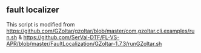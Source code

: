 ## fault localizer

This script is modified from https://github.com/GZoltar/gzoltar/blob/master/com.gzoltar.cli.examples/run.sh & https://github.com/SerVal-DTF/FL-VS-APR/blob/master/FaultLocalization/GZoltar-1.7.3/runGZoltar.sh
